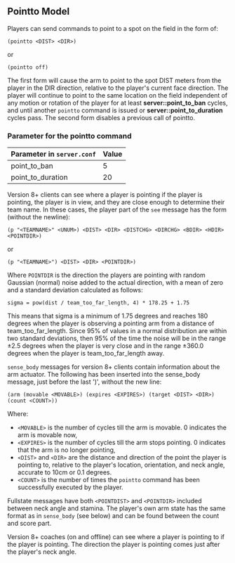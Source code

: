 ## Pointto Model

Players can send commands to point to a spot on the field in the form of:

`(pointto <DIST> <DIR>)`

or

`(pointto off)`

The first form will cause the arm to point to the spot DIST meters from the player in the DIR direction, relative to the player's current face direction. The player will continue to point to the same location on the field independent of any motion or rotation of the player for at least **server::point_to_ban** cycles, and until another `pointto` command is issued or **server::point_to_duration** cycles pass. The second form disables a previous call of pointto.

### Parameter for the pointto command

| Parameter in `server.conf` | Value |
|----------------------------|-------|
| point_to_ban               | 5     |
| point_to_duration          | 20    |

Version 8+ clients can see where a player is pointing if the player is pointing, the player is in view, and they are close enough to determine their team name. In these cases, the player part of the `see` message has the form (without the newline):

`(p "<TEAMNAME>" <UNUM>) <DIST> <DIR> <DISTCHG> <DIRCHG> <BDIR> <HDIR> <POINTDIR>)`

or

`(p "<TEAMNAME>") <DIST> <DIR> <POINTDIR>)`

Where `POINTDIR` is the direction the players are pointing with random Gaussian (normal) noise added to the actual direction, with a mean of zero and a standard deviation calculated as follows:

`sigma = pow(dist / team_too_far_length, 4) * 178.25 + 1.75`

This means that sigma is a minimum of 1.75 degrees and reaches 180 degrees when the player is observing a pointing arm from a distance of team_too_far_length. Since 95% of values in a normal distribution are within two standard deviations, then 95% of the time the noise will be in the range ±2.5 degrees when the player is very close and in the range ±360.0 degrees when the player is team_too_far_length away.

`sense_body` messages for version 8+ clients contain information about the arm actuator. The following has been inserted into the sense_body message, just before the last ')', without the new line:

`(arm (movable <MOVABLE>) (expires <EXPIRES>) (target <DIST> <DIR>) (count <COUNT>))`

Where:

- `<MOVABLE>` is the number of cycles till the arm is movable. 0 indicates the arm is movable now,
- `<EXPIRES>` is the number of cycles till the arm stops pointing. 0 indicates that the arm is no longer pointing,
- `<DIST>` and `<DIR>` are the distance and direction of the point the player is pointing to, relative to the player's location, orientation, and neck angle, accurate to 10cm or 0.1 degrees.
- `<COUNT>` is the number of times the `pointto` command has been successfully executed by the player.

Fullstate messages have both `<POINTDIST>` and `<POINTDIR>` included between neck angle and stamina. The player's own arm state has the same format as in `sense_body` (see below) and can be found between the count and score part.

Version 8+ coaches (on and offline) can see where a player is pointing to if the player is pointing. The direction the player is pointing comes just after the player's neck angle.